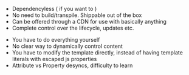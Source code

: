 + Dependencyless ( if you want to )
+ No need to build/transpile. Shippable out of the box
+ Can be offered through a CDN for use with basically anything
+ Complete control over the lifecycle, updates etc.

- You have to do everything  yourself
- No clear way to dynamically control content
- You have to modify the template directly, instead of
having template literals with escaped js properties
- Attribute vs Property desyncs, difficulty to learn
